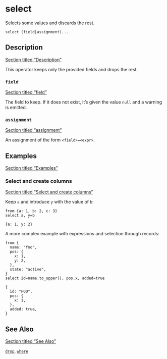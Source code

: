 # select

Selects some values and discards the rest.

```tql
select (field|assignment)...
```

## Description

[Section titled “Description”](#description)

This operator keeps only the provided fields and drops the rest.

### `field`

[Section titled “field”](#field)

The field to keep. If it does not exist, it’s given the value `null` and a warning is emitted.

### `assignment`

[Section titled “assignment”](#assignment)

An assignment of the form `<field>=<expr>`.

## Examples

[Section titled “Examples”](#examples)

### Select and create columns

[Section titled “Select and create columns”](#select-and-create-columns)

Keep `a` and introduce `y` with the value of `b`:

```tql
from {a: 1, b: 2, c: 3}
select a, y=b
```

```tql
{a: 1, y: 2}
```

A more complex example with expressions and selection through records:

```tql
from {
  name: "foo",
  pos: {
    x: 1,
    y: 2,
  },
  state: "active",
}
select id=name.to_upper(), pos.x, added=true
```

```tql
{
  id: "FOO",
  pos: {
    x: 1,
  },
  added: true,
}
```

## See Also

[Section titled “See Also”](#see-also)

[`drop`](/reference/operators/drop), [`where`](/reference/operators/where)